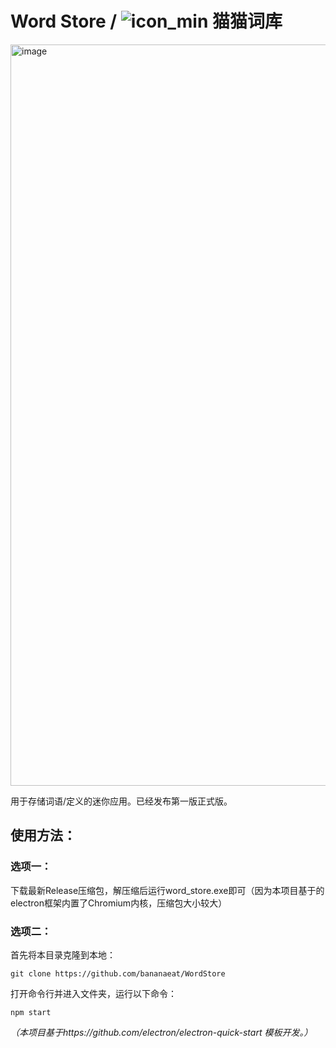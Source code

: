 # Word Store / ![icon_min](https://user-images.githubusercontent.com/20946309/232350328-e2e4c18d-e8b3-4a93-99b2-d915165fbb83.png) 猫猫词库

<img width="1186" alt="image" src="https://user-images.githubusercontent.com/20946309/232350289-85e449b6-0166-49a0-a25a-8da757a8b26a.png">

用于存储词语/定义的迷你应用。已经发布第一版正式版。

## 使用方法：
### 选项一：
下载最新Release压缩包，解压缩后运行word_store.exe即可（因为本项目基于的electron框架内置了Chromium内核，压缩包大小较大）

### 选项二：
首先将本目录克隆到本地：

```git clone https://github.com/bananaeat/WordStore ```

打开命令行并进入文件夹，运行以下命令：

```npm start ```



*（本项目基于https://github.com/electron/electron-quick-start 模板开发。）*

